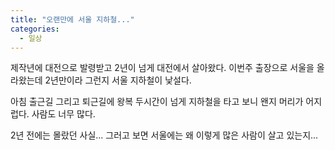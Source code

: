 ```yaml
---
title: "오랜만에 서울 지하철..."
categories:
  - 일상
---
```


제작년에 대전으로 발령받고 2년이 넘게 대전에서 살아왔다. 이번주 출장으로 서울을 올라왔는데 2년만이라 그런지 서울 지하철이 낯설다.  
  
아침 출근길 그리고 퇴근길에 왕복 두시간이 넘게 지하철을 타고 보니 왠지 머리가 어지럽다. 사람도 너무 많다.  
  
2년 전에는 몰랐던 사실... 그러고 보면 서울에는 왜 이렇게 많은 사람이 살고 있는지...
